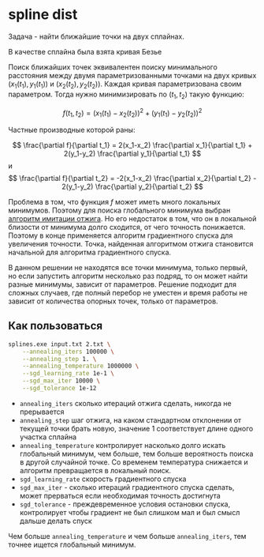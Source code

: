 # spline dist

Задача - найти ближайшие точки на двух сплайнах.

В качестве сплайна была взята кривая Безье

Поиск ближайших точек эквивалентен поиску минимального расстояния между двумя параметризованными точками на двух кривых $(x_1(t_1), y_1(t_1))$ и $(x_2(t_2), y_2(t_2))$. Каждая кривая параметризована своим параметром. Тогда нужно минимизировать по  $(t_1, t_2)$ такую функцию:

$$
f(t_1, t_2) = (x_1(t_1)-x_2(t_2))^2 + (y_1(t_1)-y_2(t_2))^2
$$

Частные производные которой раны:

$$
\frac{\partial f}{\partial t_1} = 2(x_1-x_2) \frac{\partial x_1}{\partial t_1} + 2(y_1-y_2) \frac{\partial y_1}{\partial t_1}
$$
и
$$
\frac{\partial f}{\partial t_2} = -2(x_1-x_2) \frac{\partial x_2}{\partial t_2} - 2(y_1-y_2) \frac{\partial y_2}{\partial t_2}
$$

Проблема в том, что функция $f$ может иметь много локальных минимумов. Поэтому для поиска глобального минимума выбран [алгоритм имитации отжига](https://ru.wikipedia.org/wiki/%D0%90%D0%BB%D0%B3%D0%BE%D1%80%D0%B8%D1%82%D0%BC_%D0%B8%D0%BC%D0%B8%D1%82%D0%B0%D1%86%D0%B8%D0%B8_%D0%BE%D1%82%D0%B6%D0%B8%D0%B3%D0%B0). Но его недостаток в том, что он в локальной близости от минимума долго сходится, от чего точность понижается. Поэтому в конце применяется алгоритм градиентного спуска для увеличения точности. Точка, найденная алгоритмом отжига становится начальной для алгоритма градиентного спуска.

В данном решении не находятся все точки минимума, только первый, но если запустить алгоритм несколько раз подряд, то он может найти разные минимумы, зависит от параметров. Решение подходит для сложных случаев, где полный перебор не уместен и время работы не зависит от количества опорных точек, только от параметров.

## Как пользоваться 

```bash
splines.exe input.txt 2.txt \
    --annealing_iters 100000 \
    --annealing_step 1. \
    --annealing_temperature 1000000 \
    --sgd_learning_rate 1e-1 \
    --sgd_max_iter 10000 \
    --sgd_tolerance 1e-12
```

* `annealing_iters` сколько итераций отжига сделать, никогда не прерывается
* `annealing_step` шаг отжига, на каком стандартном отклонении от текущей точки брать новую, значение 1 соответствует длине одного участка сплайна
* `annealing_temperature` контролирует насколько долго искать глобальный минимум, чем больше, тем больше вероятность поиска в другой случайной точке. Со временем температура снижается и алгоритм превращается в локальный поиск. 
* `sgd_learning_rate` скорость градиентного спуска
* `sgd_max_iter` - сколько итераций градиентного спуска сделать, может прерваться если необходимая точность достигнута
* `sgd_tolerance` - преждевременное условия остановки спуска, контролирует чтобы градиент не был слишком мал и был смысл дальше делать спуск

Чем больше `annealing_temperature` и чем больше `annealing_iters`, тем точнее ищется глобальный минимум. 